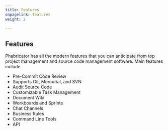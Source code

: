 ```yaml
---
title: Features
onpagelink: features
weight: 2

---
```



Features
--------

Phabricator has all the modern features that you can anticipate from top project management and source code management software. Main features include

*   Pre-Commit Code Review
*   Supports Git, Mercurial, and SVN
*   Audit Source Code
*   Customizable Task Management
*   Document Wiki
*   Workboards and Sprints
*   Chat Channels
*   Business Rules
*   Command Line Tools
*   API